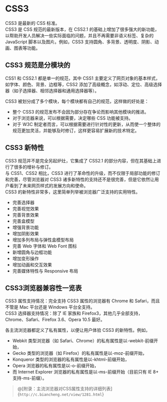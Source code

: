 # CSS3

CSS3 是最新的 CSS 标准。  
CSS3 是 CSS 规范的最新版本，在 CSS2.1 的基础上增加了很多强大的新功能，以帮助开发人员解决一些实际面临的问题，并且不再需要非语义标签、复杂的 JavaScript 脚本以及图片。例如，CSS3 支持圆角、多背景、透明度、阴影、动画、图表等功能。

## CSS3 规范是分模块的

CSS1 和 CSS2.1 都是单一的规范，其中 CSS1 主要定义了网页对象的基本样式，如字体、颜色、背景、边框等，CSS2 添加了高级概念，如浮动、定位、高级选择器（如子选择器、相邻选择器和通用选择器等）。

CSS3 被划分成了多个模块，每个模块都有自己的规范，这样做的好处是：
* 整个 CSS3 的规范发布不会因为部分存在争论而影响其他模块的推进。
* 对于浏览器来说，可以根据需要，决定哪些 CSS 功能被支持。
* 对于 W3C 制定者而言，可以根据需要进行针对性的更新，从而使一个整体的规范更加灵活，并能够及时修订，这样更容易扩展新的技术特定。

## CSS3 新特性

CSS3 规范并不是完全另起炉灶，它集成了 CSS2.1 的部分内容，但在其基础上进行了很多的增补与修订。  
与 CSS1、CSS2 相比，CSS3 进行了革命性的升级，而不仅限于局部功能的修订和完善，尽管浏览器对 CSS3 诸多新特性的支持还不是很完善，但是它依然让用户看到了未来网页样式的发展方向和使命。  
CSS3 的新特性非常多，这里简单列举被浏览器广泛支持的实用特性。
* 完善选择器
* 完善视觉效果
* 完善背景效果
* 完善盒模型
* 增强背景功能
* 增加阴影效果
* 增加多列布局与弹性盒模型布局
* 完善 Web 字体和 Web Font 图标
* 新增圆角与边框功能
* 增加变形操作
* 增加动画和交互效果
* 完善媒体特性与 Responsive 布局

## CSS3浏览器兼容性一览表

CSS3 属性支持情况：完全支持 CSS3 属性的浏览器有 Chrome 和 Safari，而且不管是 Mac 平台还是 Windows 平台全支持。  
CSS3 选择器支持情况：除了 IE 家族和 Firefox3，其他几乎全部支持，Chrome、Safari、Firefox 3.6、Opera 10.5 最好。

各主流浏览器都定义了私有属性，以便让用户体验 CSS3 的新特性。例如，
* Webkit 类型浏览器（如 Safari、Chrome）的私有属性是以-webkit-前缀开始，
* Gecko 类型的浏览器（如 Firefox）的私有属性是以-moz-前缀开始，
* Konqueror 类型的浏览器的私有属性是以-khtml-前缀开始，
* Opera 浏览器的私有属性是以-o-前缀开始，
* 而 Internet Explorer 浏览器的私有属性是以-ms-前缀开始（目前只有 IE 8+ 支持-ms-前缀）。

> @[附录：主流浏览器对CSS属性支持的详细列表]{`http://c.biancheng.net/view/1281.html`}
